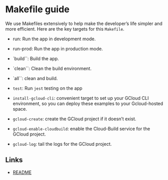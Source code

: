 # Makefile guide

We use Makefiles extensively to help make the developer’s life simpler and more efficient.
Here are the key targets for this `Makefile`.

- run: Run the app in development mode.

- run-prod: Run the app in production mode.

- `build``: Build the app.

- `clean``: Clean the build environment.

- `all``: clean and build.

- `test`: Run `jest` testing on the app

- `install-gcloud-cli`: convenient target to set up your GCloud CLI environment, so you can deploy these examples to your Gcloud-hosted space.

- `gcloud-create`: create the GCloud project if it doesn’t exist.

- `gcloud-enable-cloudbuild`: enable the Cloud-Build service for the GCloud project.

- `gcloud-log`: tail the logs for the GCloud project.

## Links

- [README](README.md)
